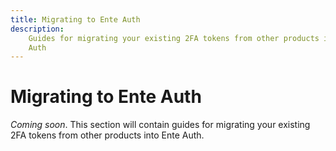 ```yaml
---
title: Migrating to Ente Auth
description:
    Guides for migrating your existing 2FA tokens from other products into Ente
    Auth
---
```


# Migrating to Ente Auth

_Coming soon_. This section will contain guides for migrating your existing 2FA
tokens from other products into Ente Auth.
